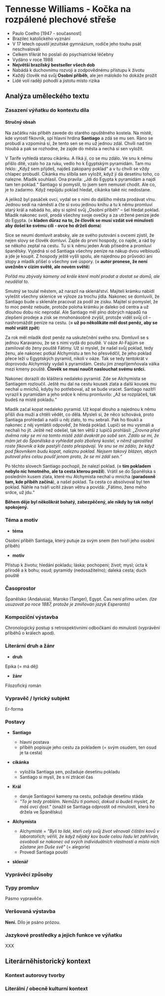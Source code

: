 # Tennesse Williams - Kočka na rozpálené plechové střeše

- Paulo Coelho [1947 - současnost]
- Brazilec katolického vyznání
- V 17 letech opustil jezuitské gymnázium, rodiče jeho touhu psát neschvalovali
- Celkem třikrát ho poslali do psychiatrické léčebny
- Vydáno v roce 1988
- **Největší brazilský bestseller všech dob**
- Nabádá k duchovnímu rozvoji a zodpovědnému přístupu k životu
- Každý člověk má svůj **Osobní příběh**, ale jen málokdo ho dokáže prožít
- Lidé volí raději pohodlí a jistotu místo rizika

## Analýza uměleckého textu

### Zasazení výňatku do kontextu díla

#### Stručný obsah

Na začátku nás příběh zavede do starého opuštěného kostela. Na místě, kde vyrostl fíkovník, spí hlavní hrdina **Santiago** a zdá se mu sen. Ráno se probudí a vzpomíná si, že tento sen se mu už jednou zdál. Chvíli nad tím hloubá a pak se rozhodne, že zajde do města a nechá si sen vyložit.

V Tarife vyhledá starou cikánku. A říká jí, co se mu zdálo. Ve snu k němu přišlo dítě, vzalo ho za ruku, vedlo ho k Egyptským pyramidám. Tam mu řeklo: „Když sem přijdeš, najdeš zakopaný poklad“ a v tu chvíli se vždy chlapec probudil. Cikánka mu slíbila sen vyložit, když jí dá desetinu toho, co nalezne. Mladík souhlasil. Ona pravila: „Jdi do Egypta k pyramidám a najdi tam ten poklad.“ Santiago si pomyslil, to jsem sem nemusel chodit. Ale co, je to zadarmo. Když nepůjdu poklad hledat, cikánka také nic nedostane.

A jelikož byl pasáček ovcí, vydal se s nimi do dalšího města prodávat vlnu. Jednou sedí na náměstí a čte si svou jedinou knihu a tu k němu promluví starý král a nabádá ho, aby si splnil svůj „Osobní příběh“ – šel hledat poklad. Mladík nakonec svolí, prodá všechny svoje ovečky a za utržené peníze jede do Egypta. (**= kladen důraz na to, že člověk se musí vzdát své minulosti aby došel ke svému cíli - ovce ho drželi doma**)

Sice se neumí domluvit arabsky, ale ze svého putování s ovcemi zjistil, že nejen slovy se člověk domluví. Zajde do první hospody, co najde, a rád by se někoho zeptal na cestu. Tu si k němu jeden Arab přisedne a promluví španělsky. Vyjedná si od Santiaga všechny peníze na nákup dvou velbloudů a jde je koupit. Z hospody ještě vyšli spolu, ale najednou po průvodci ani stopy a mladík přišel o všechny své úspory. (**= autor pronese, že není uvežněn v cizím světě, ale novém světě**)

*Pořád mu zbývaly kameny od krále které mohl prodat a dostat se domů, ale neudělal to.*

Smutný se toulal městem, až narazil na sklenářství. Majiteli krámku nabídl vyleštit všechny sklenice ve výloze za trochu jídla. Nakonec se domluvili, že Santiago bude u sklenáře pracovat za podíl ze zisku. Majitel si pomyslel, že to moc peněz nebude, protože poloha krámku je daleko od centra a už dlouhou dobu nic neprodal. Ale Santiago měl plno dobrých nápadů na zlepšení prodeje a zisk se mnohonásobně zvýšil, protože viděl svůj cíl – nashromáždit peníze na cestu. (**= už po několikáte měl dost peněz, aby se mohl vrátit zpět**)

Za rok měl mladík dost peněz na uskutečnění svého snu. Domluvil se s jednou Karavanou, že se s nimi vydá do pouště. V oáze Al-Fajjúm se zamiloval do ženy pouště Fátimy. Už si myslel, že našel svůj poklad, tedy ženu, ale nakonec potkal Alchymistu a ten ho přesvědčil, že jeho poklad přece leží u Egyptských pyramid, nikoli v oáze. Tak se tedy tentokrát v doprovodu Alchymisty vydali k pyramidám. Cestu jim znepříjemňovala válka mezi kmeny pouště. **Člověk se musí naučit naslouchat svému srdci.**

Nakonec dorazili do kláštera nedaleko pyramid. Zde se Alchymista se Santiagem rozloučil. Ještě mu dal na cestu kousek zlata a další kousek mu nechal u mnichů, kdyby ho potřeboval, až se bude vracet. Santiago nazítří vyrazil k pyramidám a jeho srdce k němu promluvilo: „Až se rozpláčeš, tak budeš na místě pokladu.“

Mladík začal kopat nedaleko pyramid. Už kopal dlouho a najednou k němu přišli dva muži a chtěli vědět, co dělá. Mysleli si, že něco schovává, proto Santiaga prohledali a našli u něj zlato, to mu sebrali. Pak ho tloukli a nakonec z něj vymlátili odpověď, že hledá poklad. Lupiči se mu vysmáli a nechali ho jít. Ještě než odešel, tak ten větší z lupičů prohlásil: *„Zrovna před dvěma roky se mi na tomto místě zdál dvakrát po sobě sen. Zdálo se mi, že mám jet do Španělska a vyhledat polo zbořený kostel, v němž uprostřed roste fíkovník a kde pastýři často přespávají. Ve snu se mi zdálo, že když pod fíkovníkem budu kopat, naleznu poklad. Nejsem takový blázen, abych putoval přes celou poušť jenom proto, že se mi zdál sen.“*

Po těchto slovech Santiago pochopil, že nalezl poklad. (**= tím pokladem nebylo nic hmotného, ale ta cesta kterou prožil**). Vrátil se do Španělska s posledním kusem zlata, které mu Alchymista nechal u mnicha (**paradoxně tam, kde příběh začíná**), a našel poklad. Ta cesta co absolvoval byl ten poklad. Náhle na tváři ucítil závan větru a povídá: „Fátimo, ženo mého srdce, už jdu.“

**Během děje byl několikrát bohatý, zabezpěčený, ale nikdy by tak nebyl spokojený.**

### Téma a motiv

- **téma**

Osobní příběh Santiaga, který putuje za svým snem (ten tvoří jeho osobní příběh)

- **motiv**

Přístup k životu; hledání pokladu; láska; pochopení; život; mysl; úcta k přírodě a k bohu; osud; pyramidy (nedosažitelno); daleká cesta; duch pouště

### Časoprostor

Španělsko (Andalusia), Maroko (Tanger), Egypt. Čas není přímo určen. *(lze usuzovat po roce 1887, protože je zmiňován jazyk Esperanto)*

### Kompoziční výstavba

Chronologický postup s retrospektivními odbočkami do minulosti (vyprávění příběhů o králech apod).

### Literární druh a žánr

- **druh**

Epika (= má děj)

- **žánr**

Filozofický román

### Vypravěč / lyrický subjekt

Er-forma

### Postavy

- **Santiago**
  - hlavní postava
  - příběh popisuje jeho cestu za pokladem (= svým osudem, ten osud je ta cesta)

- **cikánka**
  - vyložila Santiaga sen, požaduje desetinu pokladu
  - Santiago si myslí, že s ní ztrácel čas

- **Král**
  - daruje Santiagovi kameny na cestu, požaduje desetinu stáda
  - *"To je tedy problém. Nemůžu ti pomoci, dokud si budeš myslet, že máš ovcí dost."* (snažil se Santiaga odprostit od minulosti, která ho držela ve Španělsku)

- **Alchymista**
  - Alchymisté = *"Byli to lidé, kteří celý svůj život věnovali čištění kovů v laboratořích; věřili, že když nějaký kov bude celou řadu let zahříván, osvobodí se nakonec od svých individuálních vlastností a místo nich zůstane jen Duše svě"* (= alegorie)
  - Provedl Santiaga pouští

- **sklenář**

### Vyprávěcí způsoby

### Typy promluv

Pásmo vypravěče.

### Veršovaná výstavba

**Není.** Dílo je psáno prózou.

### Jazykové prostředky a jejich funkce ve výňatku

XXX

## Literárněhistorický kontext
### Kontext autorovy tvorby

### Literální / obecně kulturní kontext
